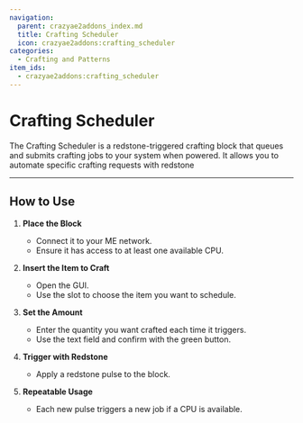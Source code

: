 ```yaml
---
navigation:
  parent: crazyae2addons_index.md
  title: Crafting Scheduler
  icon: crazyae2addons:crafting_scheduler
categories:
  - Crafting and Patterns
item_ids:
  - crazyae2addons:crafting_scheduler
---
```


# Crafting Scheduler

<BlockImage id="crazyae2addons:crafting_scheduler" scale="4"></BlockImage>

The Crafting Scheduler is a redstone-triggered crafting block that queues and submits crafting jobs to your system when powered. It allows you to automate specific crafting requests with redstone

---

## How to Use

1. **Place the Block**
    - Connect it to your ME network.
    - Ensure it has access to at least one available CPU.

2. **Insert the Item to Craft**
    - Open the GUI.
    - Use the slot to choose the item you want to schedule.

3. **Set the Amount**
    - Enter the quantity you want crafted each time it triggers.
    - Use the text field and confirm with the green button.

4. **Trigger with Redstone**
    - Apply a redstone pulse to the block.

5. **Repeatable Usage**
    - Each new pulse triggers a new job if a CPU is available.